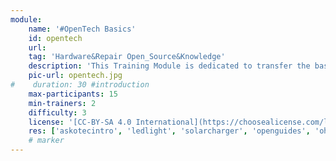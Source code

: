 ```yaml
---
module:
    name: '#OpenTech Basics'
    id: opentech
    url: 
    tag: 'Hardware&Repair Open_Source&Knowledge'
    description: 'This Training Module is dedicated to transfer the basic knowledge of #OpenTech understanding for tools, skills and maker experience'
    pic-url: opentech.jpg
#    duration: 30 #introduction
    max-participants: 15
    min-trainers: 2
    difficulty: 3
    license: '[CC-BY-SA 4.0 International](https://choosealicense.com/licenses/cc-by-sa-4.0/)'
    res: ['askotecintro', 'ledlight', 'solarcharger', 'openguides', 'ohg', 'odg', 'askotec']
    # marker
--- 
```


